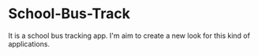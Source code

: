 # School-Bus-Track
It is a school bus tracking app. I'm aim to create a new look for this kind of applications.

